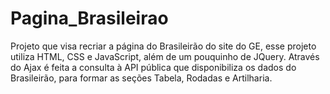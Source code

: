 # Pagina_Brasileirao
 
Projeto que visa recriar a página do Brasileirão do site do GE, esse projeto utiliza HTML, CSS e JavaScript, além de um pouquinho de JQuery. 
Através do Ajax é feita a consulta à API pública que disponibiliza os dados do Brasileirão, para formar as seções Tabela, Rodadas e Artilharia.